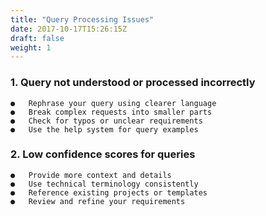```yaml
---
title: "Query Processing Issues"
date: 2017-10-17T15:26:15Z
draft: false
weight: 1
---
```


### 1. Query not understood or processed incorrectly 
```
●	Rephrase your query using clearer language
●	Break complex requests into smaller parts
●	Check for typos or unclear requirements
●	Use the help system for query examples
```

### 2. Low confidence scores for queries 
```
●	Provide more context and details
●	Use technical terminology consistently
●	Reference existing projects or templates
●	Review and refine your requirements
```